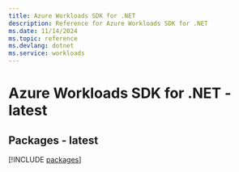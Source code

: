 ```yaml
---
title: Azure Workloads SDK for .NET
description: Reference for Azure Workloads SDK for .NET
ms.date: 11/14/2024
ms.topic: reference
ms.devlang: dotnet
ms.service: workloads
---
```

# Azure Workloads SDK for .NET - latest
## Packages - latest
[!INCLUDE [packages](workloads-index.md)]